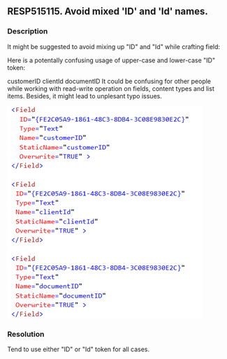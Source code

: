 ## RESP515115. Avoid mixed 'ID' and 'Id' names. 

### Description
It might be suggested to avoid mixing up "ID" and "Id" while crafting field:

Here is a potentally confusing usage of upper-case and lower-case "ID" token:

customerID
clientId
documentID
It could be confusing for other people while working with read-write operation on fields, content types and list items.
Besides, it might lead to unplesant typo issues.

![fields declaration xml image](../../../assets/resp515115.png)

### Resolution
Tend to use either "ID" or "Id" token for all cases.